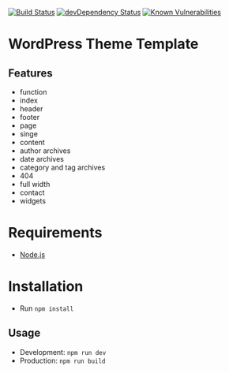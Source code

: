 [![Build Status](https://travis-ci.org/marcobiedermann/wordpress-theme-boilerplate.svg?branch=master)](https://travis-ci.org/marcobiedermann/wordpress-theme-boilerplate)
[![devDependency Status](https://david-dm.org/marcobiedermann/wordpress-theme-boilerplate/dev-status.svg)](https://david-dm.org/marcobiedermann/wordpress-theme-boilerplate?type=dev)
[![Known Vulnerabilities](https://snyk.io/test/github/marcobiedermann/wordpress-theme-boilerplate/badge.svg)](https://snyk.io/test/github/marcobiedermann/wordpress-theme-boilerplate)

# WordPress Theme Template

## Features
* function
* index
* header
* footer
* page
* singe
* content
* author archives
* date archives
* category and tag archives
* 404
* full width
* contact
* widgets

# Requirements
* [Node.js](https://nodejs.org/)

# Installation
* Run `npm install`

## Usage
* Development: `npm run dev`
* Production: `npm run build`
